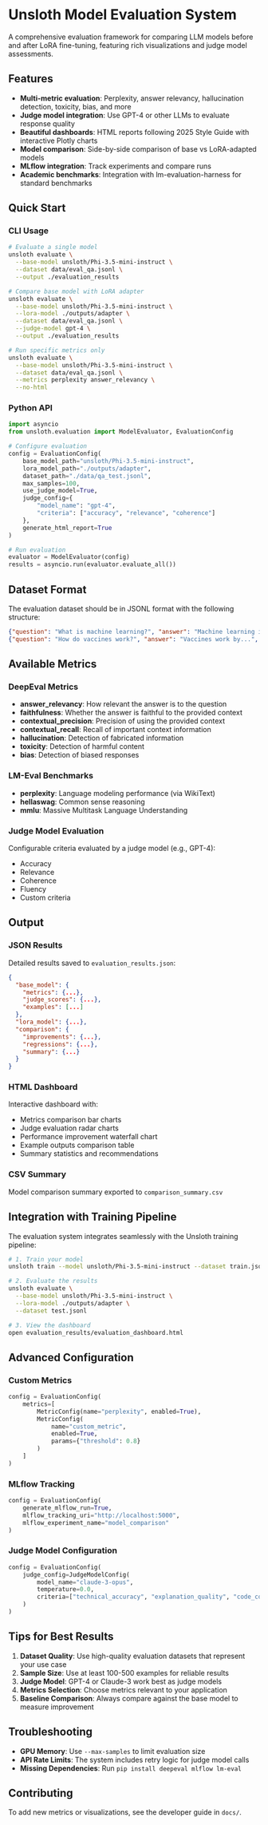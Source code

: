 # Unsloth Model Evaluation System

A comprehensive evaluation framework for comparing LLM models before and after LoRA fine-tuning, featuring rich visualizations and judge model assessments.

## Features

- **Multi-metric evaluation**: Perplexity, answer relevancy, hallucination detection, toxicity, bias, and more
- **Judge model integration**: Use GPT-4 or other LLMs to evaluate response quality
- **Beautiful dashboards**: HTML reports following 2025 Style Guide with interactive Plotly charts
- **Model comparison**: Side-by-side comparison of base vs LoRA-adapted models
- **MLflow integration**: Track experiments and compare runs
- **Academic benchmarks**: Integration with lm-evaluation-harness for standard benchmarks

## Quick Start

### CLI Usage

```bash
# Evaluate a single model
unsloth evaluate \
  --base-model unsloth/Phi-3.5-mini-instruct \
  --dataset data/eval_qa.jsonl \
  --output ./evaluation_results

# Compare base model with LoRA adapter
unsloth evaluate \
  --base-model unsloth/Phi-3.5-mini-instruct \
  --lora-model ./outputs/adapter \
  --dataset data/eval_qa.jsonl \
  --judge-model gpt-4 \
  --output ./evaluation_results

# Run specific metrics only
unsloth evaluate \
  --base-model unsloth/Phi-3.5-mini-instruct \
  --dataset data/eval_qa.jsonl \
  --metrics perplexity answer_relevancy \
  --no-html
```

### Python API

```python
import asyncio
from unsloth.evaluation import ModelEvaluator, EvaluationConfig

# Configure evaluation
config = EvaluationConfig(
    base_model_path="unsloth/Phi-3.5-mini-instruct",
    lora_model_path="./outputs/adapter",
    dataset_path="./data/qa_test.jsonl",
    max_samples=100,
    use_judge_model=True,
    judge_config={
        "model_name": "gpt-4",
        "criteria": ["accuracy", "relevance", "coherence"]
    },
    generate_html_report=True
)

# Run evaluation
evaluator = ModelEvaluator(config)
results = asyncio.run(evaluator.evaluate_all())
```

## Dataset Format

The evaluation dataset should be in JSONL format with the following structure:

```json
{"question": "What is machine learning?", "answer": "Machine learning is...", "context": ["Optional context"]}
{"question": "How do vaccines work?", "answer": "Vaccines work by...", "context": ["Optional context"]}
```

## Available Metrics

### DeepEval Metrics
- **answer_relevancy**: How relevant the answer is to the question
- **faithfulness**: Whether the answer is faithful to the provided context
- **contextual_precision**: Precision of using the provided context
- **contextual_recall**: Recall of important context information
- **hallucination**: Detection of fabricated information
- **toxicity**: Detection of harmful content
- **bias**: Detection of biased responses

### LM-Eval Benchmarks
- **perplexity**: Language modeling performance (via WikiText)
- **hellaswag**: Common sense reasoning
- **mmlu**: Massive Multitask Language Understanding

### Judge Model Evaluation
Configurable criteria evaluated by a judge model (e.g., GPT-4):
- Accuracy
- Relevance
- Coherence
- Fluency
- Custom criteria

## Output

### JSON Results
Detailed results saved to `evaluation_results.json`:
```json
{
  "base_model": {
    "metrics": {...},
    "judge_scores": {...},
    "examples": [...]
  },
  "lora_model": {...},
  "comparison": {
    "improvements": {...},
    "regressions": {...},
    "summary": {...}
  }
}
```

### HTML Dashboard
Interactive dashboard with:
- Metrics comparison bar charts
- Judge evaluation radar charts
- Performance improvement waterfall chart
- Example outputs comparison table
- Summary statistics and recommendations

### CSV Summary
Model comparison summary exported to `comparison_summary.csv`

## Integration with Training Pipeline

The evaluation system integrates seamlessly with the Unsloth training pipeline:

```bash
# 1. Train your model
unsloth train --model unsloth/Phi-3.5-mini-instruct --dataset train.jsonl

# 2. Evaluate the results
unsloth evaluate \
  --base-model unsloth/Phi-3.5-mini-instruct \
  --lora-model ./outputs/adapter \
  --dataset test.jsonl

# 3. View the dashboard
open evaluation_results/evaluation_dashboard.html
```

## Advanced Configuration

### Custom Metrics

```python
config = EvaluationConfig(
    metrics=[
        MetricConfig(name="perplexity", enabled=True),
        MetricConfig(
            name="custom_metric",
            enabled=True,
            params={"threshold": 0.8}
        )
    ]
)
```

### MLflow Tracking

```python
config = EvaluationConfig(
    generate_mlflow_run=True,
    mlflow_tracking_uri="http://localhost:5000",
    mlflow_experiment_name="model_comparison"
)
```

### Judge Model Configuration

```python
config = EvaluationConfig(
    judge_config=JudgeModelConfig(
        model_name="claude-3-opus",
        temperature=0.0,
        criteria=["technical_accuracy", "explanation_quality", "code_correctness"]
    )
)
```

## Tips for Best Results

1. **Dataset Quality**: Use high-quality evaluation datasets that represent your use case
2. **Sample Size**: Use at least 100-500 examples for reliable results
3. **Judge Model**: GPT-4 or Claude-3 work best as judge models
4. **Metrics Selection**: Choose metrics relevant to your application
5. **Baseline Comparison**: Always compare against the base model to measure improvement

## Troubleshooting

- **GPU Memory**: Use `--max-samples` to limit evaluation size
- **API Rate Limits**: The system includes retry logic for judge model calls
- **Missing Dependencies**: Run `pip install deepeval mlflow lm-eval`

## Contributing

To add new metrics or visualizations, see the developer guide in `docs/`.